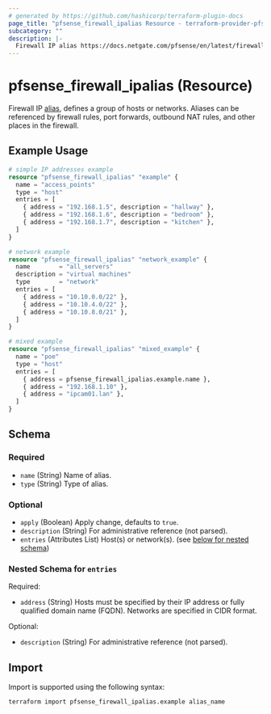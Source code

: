 ```yaml
---
# generated by https://github.com/hashicorp/terraform-plugin-docs
page_title: "pfsense_firewall_ipalias Resource - terraform-provider-pfsense"
subcategory: ""
description: |-
  Firewall IP alias https://docs.netgate.com/pfsense/en/latest/firewall/aliases.html, defines a group of hosts or networks. Aliases can be referenced by firewall rules, port forwards, outbound NAT rules, and other places in the firewall.
---
```


# pfsense_firewall_ipalias (Resource)

Firewall IP [alias](https://docs.netgate.com/pfsense/en/latest/firewall/aliases.html), defines a group of hosts or networks. Aliases can be referenced by firewall rules, port forwards, outbound NAT rules, and other places in the firewall.

## Example Usage

```terraform
# simple IP addresses example
resource "pfsense_firewall_ipalias" "example" {
  name = "access_points"
  type = "host"
  entries = [
    { address = "192.168.1.5", description = "hallway" },
    { address = "192.168.1.6", description = "bedroom" },
    { address = "192.168.1.7", description = "kitchen" },
  ]
}

# network example
resource "pfsense_firewall_ipalias" "network_example" {
  name        = "all_servers"
  description = "virtual machines"
  type        = "network"
  entries = [
    { address = "10.10.0.0/22" },
    { address = "10.10.4.0/22" },
    { address = "10.10.8.0/21" },
  ]
}

# mixed example
resource "pfsense_firewall_ipalias" "mixed_example" {
  name = "poe"
  type = "host"
  entries = [
    { address = pfsense_firewall_ipalias.example.name },
    { address = "192.168.1.10" },
    { address = "ipcam01.lan" },
  ]
}
```

<!-- schema generated by tfplugindocs -->
## Schema

### Required

- `name` (String) Name of alias.
- `type` (String) Type of alias.

### Optional

- `apply` (Boolean) Apply change, defaults to `true`.
- `description` (String) For administrative reference (not parsed).
- `entries` (Attributes List) Host(s) or network(s). (see [below for nested schema](#nestedatt--entries))

<a id="nestedatt--entries"></a>
### Nested Schema for `entries`

Required:

- `address` (String) Hosts must be specified by their IP address or fully qualified domain name (FQDN). Networks are specified in CIDR format.

Optional:

- `description` (String) For administrative reference (not parsed).

## Import

Import is supported using the following syntax:

```shell
terraform import pfsense_firewall_ipalias.example alias_name
```
